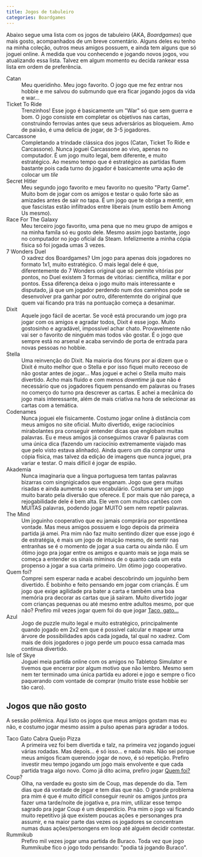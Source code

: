 ```yaml
---
title: Jogos de tabuleiro
categories: Boardgames
---
```


<p>Abaixo segue uma lista com os jogos de tabuleiro (AKA, <i>Boardgames</i>) que
mais gosto, acompanhados de um breve comentário. Alguns deles eu tenho na minha
coleção, outros meus amigos possuem, e ainda tem alguns que só joguei online.
A medida que vou conhecendo e jogando novos jogos, vou atualizando essa lista.
Talvez em algum momento eu decida rankear essa lista em ordem de preferência.</p>

<dl>
<dt>Catan</dt>
<dd>Meu queridinho. Meu jogo favorito. O jogo que me fez entrar nos hobbie e
me salvou do submundo que era ficar jogando jogos da vida e war...</dd>

<dt>Ticket To Ride</dt>
<dd>Trenzinhos! Esse jogo é basicamente um "War" só que sem guerra e bom. O
jogo consiste em completar os objetivos nas cartas, construindo ferrovias
antes que seus adversários as bloqueiem. Amo de paixão, é uma delícia de jogar,
de 3-5 jogadores.</dd>

<dt>Carcassone</dt>
<dd>Completando a trindade clássica dos jogos (Catan, Ticket To Ride e Carcassone).
Nunca joguei Carcassone ao vivo, apenas no computador. É um jogo muito legal, bem
diferente, e muito estratégico. Ao mesmo tempo que é estratégico as partidas fluem
bastante pois cada turno do jogador é basicamente uma ação de colocar um
<i>tile</i></dd>

<dt>Secret Hitler</dt>
<dd>Meu segundo jogo favorito e meu favorito no quesito "Party Game". Muito bom
de jogar com os amigos e testar o quão forte são as amizades antes de sair no tapa.
É um jogo que te obriga a mentir, em que fascistas estão infiltrados entre liberais
(num estilo bem Among Us mesmo).</dd>

<dt>Race For The Galaxy</dt>
<dd>Meu terceiro jogo favorito, uma pena que no meu grupo de amigos e na minha
famíla só eu gosto dele. Mesmo assim jogo bastante, jogo no computador no jogo
oficial da Steam. Infelizmente a minha cópia física só foi jogada umas 3
vezes.</dd>

<dt>7 Wonders Duel</dt>
<dd>O xadrez dos Boardgames? Um jogo para apenas dois jogadores no formato 1x1, muito
estratégico. O mais legal dele é que, diferentemente do 7 Wonders original que só
permite vitórias por pontos, no Duel existem 3 formas de vitórias: científica,
militar e por pontos. Essa diferença deixa o jogo muito mais interessante e disputado,
já que um jogador perdendo num dos caminhos pode se desenvolver pra ganhar por outro,
diferentemnte do original que quem vai ficando pra trás na pontuação começa a
desanimar.</dd>

<dt>Dixit</dt>
<dd>Aquele jogo fácil de acertar. Se você está procurando um jogo pra jogar com os
amigos e agradar todos, Dixit é esse jogo. Muito gostosinho e agradável, impossível
achar chato. Provavelmente não vai ser o favorito de ninguém mas todos vão gostar.
É o jogo que sempre está no arsenal e acaba servindo de porta de entrada para novas
pessoas no hobbie.</dd>

<dt>Stella</dt>
<dd>Uma reinvenção do Dixit. Na maioria dos fóruns por aí dizem que o Dixit é muito
melhor que o Stella e por isso fiquei muito receoso de não gostar antes de jogar... Mas
joguei e achei o Stella muito mais divertido. Acho mais fluido e com menos <i>downtime</i>
já que não é necessário que os jogadores fiquem pensando em palavras ou frases no comerço
do turno pra descrever as cartas. E achei a mecânica do jogo mais interessante, além de
mais criativa na hora de selecionar as cartas com a temática.</dd>

<dt>Codenames</dt>
<dd>Nunca joguei ele fisicamente. Costumo jogar online à distância com meus amigos
no site oficial. Muito divertido, exige raciocínios mirabolantes pra conseguir entender
dicas que englobam muitas palavras. Eu e meus amigos já conseguimos cravar 6 palavras
com uma única dica (fazendo um raciocínio extremamente viajado mas que pelo visto
estava alinhado). Ainda quero um dia comprar uma cópia física, mas talvez da edição de
imagens que nunca joguei, pra variar e testar. O mais difícil é jogar de espião.</dd>

<dt>Akademia</dt>
<dd>Nunca imaginaria que a língua portuguesa tem tantas palavras bizarras com
singnigicados que enganam. Jogo que gera muitas risadas e ainda aumenta o seu
vocabulário. Costuma ser um jogo muito barato pela diversão que oferece. E por mais que
não pareça, a rejogabilidade dele é bem alta. Ele vem com muitos cartões com MUITAS
palavras, podendo jogar MUITO sem nem repetir palavras.</dd>

<dt>The Mind</dt>
<dd>Um joguinho cooperativo que eu jamais comprária por espontânea vontade. Mas meus amigos possuem
e logo depois da primeira partida já amei. Pra mim não faz muito sentindo dizer que esse
jogo é de estratégia, é mais um jogo de intuição mesmo, de sentir nas entranhas se é
o momento de jogar a sua carta ou ainda não. É um ótimo jogo pra jogar entre os amigos e
quanto mais se joga mais se começa a entender os sinais míminos de o quanto cada
um esta propenso a jogar a sua carta primeiro. Um ótimo jogo cooperativo.</dd>

<dt id="quem-foi">Quem foi?</dt>
<dd>Comprei sem esperar nada e acabei descobrindo um joguinho bem divertido. É bobinho
e feito pensando em jogar com criançás. É um jogo que exige agilidade pra bater a
carta e também uma boa memória pra decorar as cartas que já saíram. Muito divertido
jogar com crianças pequenas ou até mesmo entre adultos mesmo, por que não? Prefiro mil
vezes jogar quem foi do que jogar <a href="#taco">Taco, gato...</a></dd>

<dt>Azul</dt>
<dd>Jogo de puzzle muito legal e muito estratégico, principalmente quando jogado em
2x2 em que é possível calcular e mapear uma árvore de possibilidades após cada jogada,
tal qual no xadrez. Com mais de dois jogadores o jogo perde um pouco essa camada mas
continua divertido.</dd>

<dt>Isle of Skye</dt>
<dd>Joguei meia partida online com os amigos no Tabletop Simulator e tivemos que
encerrar por algum motivo que não lembro. Mesmo sem nem ter terminado uma única
partida eu adorei e jogo e sempre o fico paquerando com vontade de comprar (muito
triste esse hobbie ser tão caro).</dd>

</dl>

<h2>Jogos que não gosto</h2>

<p>A sessão polêmica. Aqui listo os jogos que meus amigos gostam mas eu não, e costumo
jogar mesmo assim a pulso apenas para agradar a todos.</p>

<dt id="taco">Taco Gato Cabra Queijo Pizza</dt>
<dd>A primeira vez foi bem divertida e talz, na primeira vez jogando joguei várias rodadas.
Mas depois... é só isso... e nada mais. Não sei porque meus amigos ficam querendo jogar de
novo, é só repetição. Prefiro investir meu tempo jogando um jogo mais envolvente e que cada
partida traga algo novo. Como já dito acima, prefiro jogar <a href="#quem-foi">Quem
foi?</a></dd>

<dt>Coup?</dt>
<dd>Olha, na verdade eu gosto sim de Coup, mas depende do dia. Tem dias que dá vontade de
jogar e tem dias que não. O grande problema pra mim é que é muito difícil conseguir reunir
os amigos juntos pra fazer uma tarde/noite de jogativa e, pra mim, utilizar esse tempo
sagrado pra jogar Coup é um desperdício. Pra mim o jogo vai ficando muito repetitivo já
que existem poucas ações e personanges pra assumir, e na maior parte das vezes os jogadores
se concentram numas duas ações/persongens em loop até alguém decidir contestar.</dd>

<dt>Rummikub</dt>
<dd>Prefiro mil vezes jogar uma partida de Buraco. Toda vez que jogo Rummikube fico o
jogo todo pensando: "podia tá jogando Buraco".</dd>

